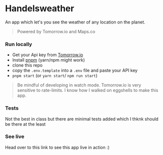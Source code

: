 # Handelsweather

An app which let's you see the weather of any location on the planet.
> Powered by Tomorrow.io and Maps.co


### Run locally
- Get your Api key from [Tomorrow.io](https://www.tomorrow.io/)
- Install [pnpm](https://pnpm.io/) (yarn/npm might work)
- clone this repo
- copy the `.env.template` into a `.env` file and paste your API key
- `pnpm start` (or `yarn start`/ `npm run start`)

> Be mindful of developing in watch mode.
> Tomorrow.io is very sensitive to rate-limits. I know how I walked on eggshells to make this app.

### Tests 
Not the best in class but there are minimal tests added which I thknk should be there at the least

### See live
Head over to this link to see this app live in action :)

